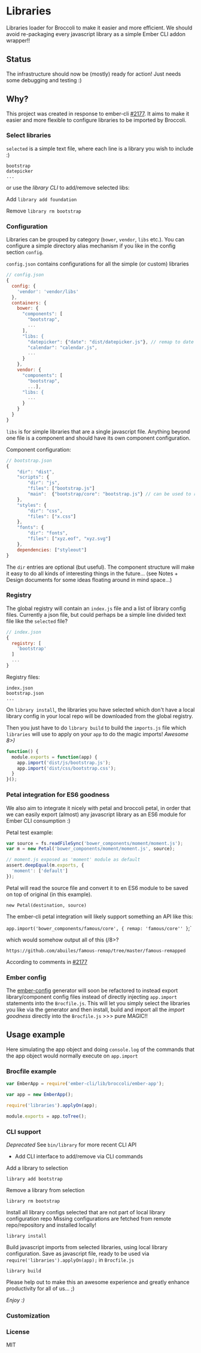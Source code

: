 # Libraries

Libraries loader for Broccoli to make it easier and more efficient. 
We should avoid re-packaging every javascript library as a simple Ember CLI addon wrapper!! 

## Status

The infrastructure should now be (mostly) ready for action! Just needs some debugging and testing :)

## Why?

This project was created in response to ember-cli [#2177](https://github.com/stefanpenner/ember-cli/issues/2177).
It aims to make it easier and more flexible to configure libraries to be imported by Broccoli.

### Select libraries

`selected` is a simple text file, where each line is a library you wish to include :) 

```  
bootstrap
datepicker
...
```

or use the *library CLI* to add/remove selected libs: 

Add `library add foundation`

Remove `library rm bootstrap`


### Configuration

Libraries can be grouped by category (`bower`, `vendor`, `libs` etc.). 
You can configure a simple directory alias mechanism if you like in the config section `config`.

`config.json` contains configurations for all the simple (or custom) libraries

```javascript  
// config.json
{
  config: {
    'vendor': 'vendor/libs'
  },
  containers: {
    bower: {
      "components": [
        "bootstrap", 
        ...
      ],
      "libs: {    
        "datepicker": {"date": "dist/datepicker.js"}, // remap to date
        "calendar": "calendar.js",
        ...
      }    
    },
    vendor: {
      "components": [
        "bootstrap", 
        ...],
      "libs: {
        ...
      }
    }
  }
}
```

`libs` is for simple libraries that are a single javascript file. Anything beyond one file is a component and should
 have its own component configuration.

Component configuration:

```javascript
// bootstrap.json
{
    "dir": "dist",
    "scripts": {
        "dir": "js",
        "files": ["bootstrap.js"]
        "main":  {"bootstrap/core": "bootstrap.js"} // can be used to remap
    },
    "styles": {
        "dir": "css",
        "files": ["x.css"]
    },
    "fonts": {
        "dir": "fonts",
        "files": ["xyz.eof", "xyz.svg"]
    },
    dependencies: ["styleout"]
}
```

The `dir` entries are optional (but useful). The component structure will make it easy to do all kinds of 
interesting things in the future... (see Notes + Design documents for some ideas floating around in mind space...) 

### Registry

The global registry will contain an `index.js` file and a list of library config files.
Currently a json file, but could perhaps be a simple line divided text file like the `selected` file? 

```javascript
// index.json
{
  registry: [
    'bootstrap'
  ]
  ...
}
```

Registry files: 

```
index.json
bootstrap.json
...
```

On `library install`, the libraries you have selected which don't have a local library config in your local repo will
 be downloaded from the global registry.
 
Then you just have to do `library build` to build the `imports.js` file which `libraries` will use to 
apply on your `app` to do the magic imports! *Awesome 8>)* 

```js
function() {
  module.exports = function(app) {
    app.import('dist/js/bootstrap.js');
    app.import('dist/css/bootstrap.css');    
  }
}();
```

### Petal integration for ES6 goodness

We also aim to integrate it nicely with petal and broccoli petal, in order that we can easily export (almost) any
 javascript library as an ES6 module for Ember CLI consumption :)

Petal test example:

```js
var source = fs.readFileSync('bower_components/moment/moment.js');
var m = new Petal('bower_components/moment/moment.js', source);

// moment.js exposed as 'moment' module as default
assert.deepEqual(m.exports, {
  'moment': ['default']
});
```

Petal will read the source file and convert it to en ES6 module to be saved on top of original (in this example).
  
`new Petal(destination, source)`
  
The ember-cli petal integration will likely support something an API like this:
   
`app.import('bower_components/famous/core', { remap: 'famous/core'' }`;`
   
which would somehow output all of this (/8>?
 
`https://github.com/abuiles/famous-remap/tree/master/famous-remapped`
 
According to comments in [#2177](https://github.com/stefanpenner/ember-cli/issues/2177)

### Ember config

The [ember-config](https://github.com/kristianmandrup/ember-config) generator will soon be refactored 
to instead export library/component config files instead of directly injecting `app.import` statements into the 
`Brocfile.js`. This will let you simply select the libraries you like via the generator and then install, build and import
 all the *import goodness* directly into the `Brocfile.js` >>> pure MAGIC!!

## Usage example

Here simulating the app object and doing `console.log` of the 
commands that the app object would normally execute on `app.import`

### Brocfile example

```javascript
var EmberApp = require('ember-cli/lib/broccoli/ember-app');

var app = new EmberApp();

require('libraries').applyOn(app);

module.exports = app.toTree();
```

### CLI support

*Deprecated* See `bin/library` for more recent CLI API

- Add CLI interface to add/remove via CLI commands

Add a library to selection

`library add bootstrap`

Remove a library from selection

`library rm bootstrap`

Install all library configs selected that are not part of local library configuration repo
Missing configurations are fetched from remote repo/repository and installed locally!

`library install`

Build javascript imports from selected libraries, using local library configuration.
Save as javascript file, ready to be used via `require('libraries').applyOn(app);` in `Brocfile.js`
 
`library build` 
 
Please help out to make this an awesome experience and greatly enhance productivity for all of us... ;)

*Enjoy :)*

### Customization


### License

MIT
